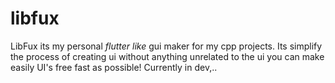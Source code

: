 # libfux
LibFux its my personal _flutter like_ gui maker for my cpp projects.
Its simplify the process of creating ui without anything unrelated to the ui you can make easily UI's free fast as possible!
Currently in dev,..
